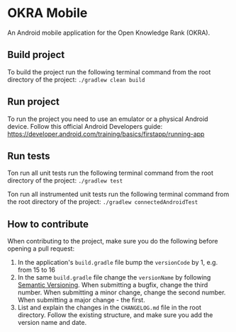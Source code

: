 # OKRA Mobile

An Android mobile application for the Open Knowledge Rank (OKRA).

## Build project
To build the project run the following terminal command from the root directory of the project:
`./gradlew clean build`

## Run project
To run the project you need to use an emulator or a physical Android device. Follow this official
Android Developers guide: https://developer.android.com/training/basics/firstapp/running-app

## Run tests
Ton run all unit tests run the following terminal command from the root directory of the project:
`./gradlew test`

Ton run all instrumented unit tests run the following terminal command from the root directory of 
the project:
`./gradlew connectedAndroidTest`

## How to contribute
When contributing to the project, make sure you do the following before opening a pull request:
1. In the application's `build.gradle` file bump the `versionCode` by 1, e.g. from 15 to 16
2. In the same `build.gradle` file change the `versionName` by following 
[Semantic Versioning](https://semver.org/spec/v2.0.0.html). When submitting a bugfix, change the
third number. When submitting a minor change, change the second number. When submitting a major 
change - the first.
3. List and explain the changes in the `CHANGELOG.md` file in the root directory. Follow the 
existing structure, and make sure you add the version name and date.